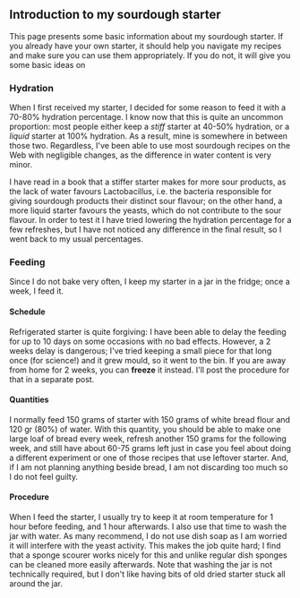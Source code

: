## Introduction to my sourdough starter

This page presents some basic information about my sourdough starter. If you already have your own starter, it should help you navigate my recipes and make sure
you can use them appropriately. If you do not, it will give you some basic ideas on

### Hydration

When I first received my starter, I decided for some reason to feed it with a 70-80% hydration percentage. I know now that this is
quite an uncommon proportion: most people either keep a _stiff_ starter at 40-50% hydration, or a _liquid_ starter at 100% hydration. As a result, mine is
somewhere in between those two. Regardless, I've been able to use most sourdough recipes on the Web with negligible changes, as the difference in water
content is very minor.

I have read in a book that a stiffer starter makes for more sour products, as the lack of water favours Lactobacillus, i.e. the bacteria responsible for
giving sourdough products their distinct sour flavour; on the other hand, a more liquid starter favours the yeasts, which do not contribute to the sour
flavour. In order to test it I have tried lowering the hydration percentage for a few refreshes, but I have not noticed any difference in the final result, so I
went back to my usual percentages.

### Feeding

Since I do not bake very often, I keep my starter in a jar in the fridge; once a week, I feed it.

#### Schedule

Refrigerated starter is quite forgiving: I have been able
to delay the feeding for up to 10 days on some occasions with no bad effects. However, a 2 weeks delay is dangerous; I've tried keeping a small piece for
that long once (for science!) and it grew mould, so it went to the bin. If you are away from home for 2 weeks, you can **freeze** it instead. I'll post the
procedure for that in a separate post.

#### Quantities

I normally feed 150 grams of starter with 150 grams of white bread flour and 120 gr (80%) of water. With this quantity, you should be able to make one
large loaf of bread every week, refresh another 150 grams for the following week, and still have about 60-75 grams left just in case you feel about doing
a different experiment or one of those recipes that use leftover starter. And, if I am not planning anything beside bread, I am not discarding too much
so I do not feel guilty.

#### Procedure

When I feed the starter, I usually try to keep it at room temperature for 1 hour before feeding, and 1 hour afterwards. I also use that time to wash the jar
with water. As many recommend, I do not use dish soap as I am worried it will interfere with the yeast activity. This makes the job quite hard; I find that
a sponge scourer works nicely for this and unlike regular dish sponges can be cleaned more easily afterwards. Note that washing the jar is not technically required, but I don't
like having bits of old dried starter stuck all around the jar.
